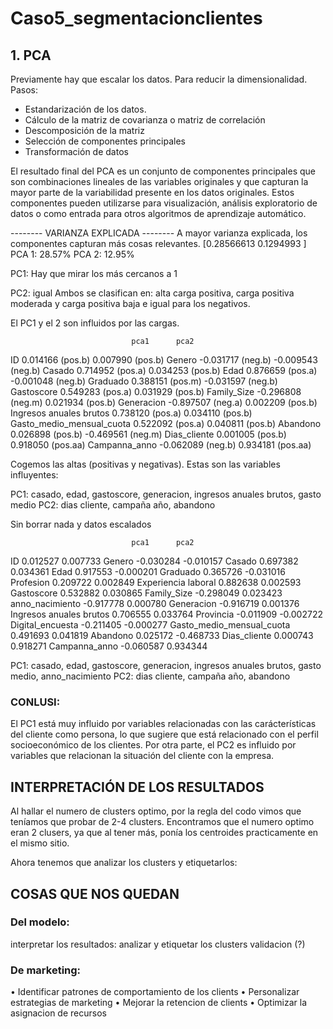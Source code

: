 # Caso5_segmentacionclientes

## 1. PCA
Previamente hay que escalar los datos.
Para reducir la dimensionalidad. Pasos:
- Estandarización de los datos.
- Cálculo de la matriz de covarianza o matriz de correlación
- Descomposición de la matriz
- Selección de componentes principales
- Transformación de datos

El resultado final del PCA es un conjunto de componentes principales que son combinaciones lineales de las variables originales y que capturan la mayor parte de la variabilidad presente en los datos originales. Estos componentes pueden utilizarse para visualización, análisis exploratorio de datos o como entrada para otros algoritmos de aprendizaje automático. 


-------- VARIANZA EXPLICADA -------- 
A mayor varianza explicada, los componentes capturan más cosas relevantes.
[0.28566613 0.1294993 ]
PCA 1: 28.57%
PCA 2: 12.95%

PC1: Hay que mirar los más cercanos a 1

PC2: igual
Ambos se clasifican en: alta carga positiva, carga positiva moderada y carga positiva baja e igual para los negativos.

El PC1 y el 2 son influidos por las cargas.


                               pca1      pca2
ID                         0.014166 (pos.b) 0.007990 (pos.b)
Genero                    -0.031717 (neg.b) -0.009543 (neg.b)
Casado                     0.714952 (pos.a)  0.034253 (pos.b)
Edad                       0.876659 (pos.a) -0.001048 (neg.b)
Graduado                   0.388151 (pos.m) -0.031597 (neg.b)
Gastoscore                 0.549283 (pos.a)  0.031929 (pos.b)
Family_Size               -0.296808 (neg.m)  0.021934 (pos.b)
Generacion                -0.897507 (neg.a)  0.002209 (pos.b)
Ingresos anuales brutos    0.738120 (pos.a)  0.034110 (pos.b)
Gasto_medio_mensual_cuota  0.522092 (pos.a) 0.040811 (pos.b)
Abandono                   0.026898 (pos.b) -0.469561 (neg.m)
Dias_cliente               0.001005 (pos.b)  0.918050 (pos.aa)
Campanna_anno             -0.062089 (neg.b)  0.934181 (pos.aa)

Cogemos las altas (positivas y negativas). Estas son las variables influyentes:

PC1: casado, edad, gastoscore, generacion, ingresos anuales brutos, gasto medio
PC2: dias cliente, campaña año, abandono

Sin borrar nada y datos escalados

                               pca1      pca2
ID                         0.012527  0.007733
Genero                    -0.030284 -0.010157
Casado                     0.697382  0.034361
Edad                       0.917553 -0.000201
Graduado                   0.365726 -0.031016
Profesion                  0.209722  0.002849
Experiencia laboral        0.882638  0.002593
Gastoscore                 0.532882  0.030865
Family_Size               -0.298049  0.023423
anno_nacimiento           -0.917778  0.000780
Generacion                -0.916719  0.001376
Ingresos anuales brutos    0.706555  0.033764
Provincia                 -0.011909 -0.002722
Digital_encuesta          -0.211405 -0.000277
Gasto_medio_mensual_cuota  0.491693  0.041819
Abandono                   0.025172 -0.468733
Dias_cliente               0.000743  0.918271
Campanna_anno             -0.060587  0.934344

PC1: casado, edad, gastoscore, generacion, ingresos anuales brutos, gasto medio, anno_nacimiento
PC2: dias cliente, campaña año, abandono


### CONLUSI: 
El PC1 está muy influido por variables relacionadas con las carácterísticas del cliente como persona, lo que sugiere que está relacionado con el perfil socioeconómico de los clientes. 
Por otra parte, el PC2 es influido por variables que relacionan la situación del cliente con la empresa. 

## INTERPRETACIÓN DE LOS RESULTADOS
Al hallar el numero de clusters optimo, por la regla del codo vimos que teníamos que probar de 2-4 clusters. Encontramos que el numero optimo eran 2 clusers, ya que al tener más, ponía los centroides practicamente en el mismo sitio. 

Ahora tenemos que analizar los clusters y etiquetarlos:


## COSAS QUE NOS QUEDAN

### Del modelo:
interpretar los resultados: analizar y etiquetar los clusters
validacion (?)

### De marketing:
• Identificar patrones de comportamiento de los clients
• Personalizar estrategias de marketing
• Mejorar la retencion de clients
• Optimizar la asignacion de recursos
